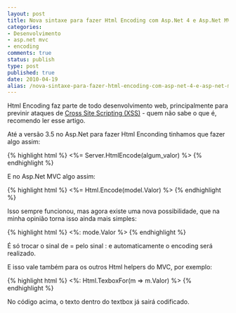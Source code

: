 ```yaml
---
layout: post
title: Nova sintaxe para fazer Html Encoding com Asp.Net 4 e Asp.Net MVC 2
categories:
- Desenvolvimento
- asp.net mvc
- encoding
comments: true
status: publish
type: post
published: true
date: 2010-04-19
alias: /nova-sintaxe-para-fazer-html-encoding-com-asp-net-4-e-asp-net-mvc-2/index.html
---
```

Html Encoding faz parte de todo desenvolvimento web, principalmente para previnir ataques de <a href="http://imasters.uol.com.br/artigo/9879/seguranca/xss_cross_site_scripting/" target="_blank">Cross Site Scripting (XSS)</a> - quem não sabe o que é, recomendo ler esse artigo.

Até a versão 3.5 no Asp.Net para fazer Html Enconding tinhamos que fazer algo assim:

{% highlight html %}
<%= Server.HtmlEncode(algum_valor) %>
{% endhighlight %}

E no Asp.Net MVC algo assim:

{% highlight html %}
<%= Html.Encode(model.Valor) %>
{% endhighlight %}

Isso sempre funcionou, mas agora existe uma nova possibilidade, que na minha opinião torna isso ainda mais simples:

{% highlight html %}
<%: mode.Valor %>
{% endhighlight %}

É só trocar o sinal de = pelo sinal : e automaticamente o encoding será realizado.

E isso vale também para os outros Html helpers do MVC, por exemplo:

{% highlight html %}
<%: Html.TexboxFor(m => m.Valor) %>
{% endhighlight %}

No código acima, o texto dentro do textbox já sairá codificado.
